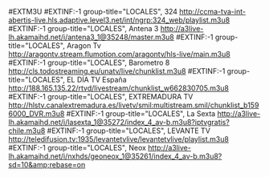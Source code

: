 
#EXTM3U  #EXTINF:-1 group-title="LOCALES", 324 http://ccma-tva-int-abertis-live.hls.adaptive.level3.net/int/ngrp:324_web/playlist.m3u8 #EXTINF:-1 group-title="LOCALES", Antena 3  http://a3live-lh.akamaihd.net/i/antena3_1@35248/master.m3u8 #EXTINF:-1 group-title="LOCALES", Aragon Tv http://aragontv.stream.flumotion.com/aragontv/hls-live/main.m3u8 #EXTINF:-1 group-title="LOCALES", Barometro 8 http://cls.todostreaming.eu/unatv/live/chunklist.m3u8 #EXTINF:-1 group-title="LOCALES", EL DÍA TV España http://188.165.135.22/rtvd/livestream/chunklist_w662830705.m3u8 #EXTINF:-1 group-title="LOCALES", EXTREMADURA TV http://hlstv.canalextremadura.es/livetv/smil:multistream.smil/chunklist_b1596000_DVR.m3u8 #EXTINF:-1 group-title="LOCALES", La Sexta  http://a3live-lh.akamaihd.net/i/lasexta_1@35272/index_4_av-b.m3u8?iptvgratis?chile.m3u8 #EXTINF:-1 group-title="LOCALES", LEVANTE TV http://teledifusion.tv:1935/levantetvlive/levantetvlive/playlist.m3u8 #EXTINF:-1 group-title="LOCALES", Neox http://a3live-lh.akamaihd.net/i/nxhds/geoneox_1@35261/index_4_av-b.m3u8?sd=10&amp;rebase=on
